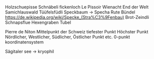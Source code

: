 
Holzschuepisse
Schnäbeli
fickenloch
Le Pissoir
Wienacht 
End der Welt
Samichlauswald
Tüüfelsfüdli
Speckbaum -> Specha Rute Bündel https://de.wikipedia.org/wiki/Specke_(Stra%C3%9Fenbau)
Brot-Zeindli
Schnapsflue
Hexengraben
Tubel

Pierre de Niton
Mittelpunkt der Schweiz
tiefester Punkt
Höchster Punkt
Nördlicher, Westlicher, Südlicher, Östlicher Punkt etc.
0-punkt koordinatensystem

Sägitaler see -> kryophil